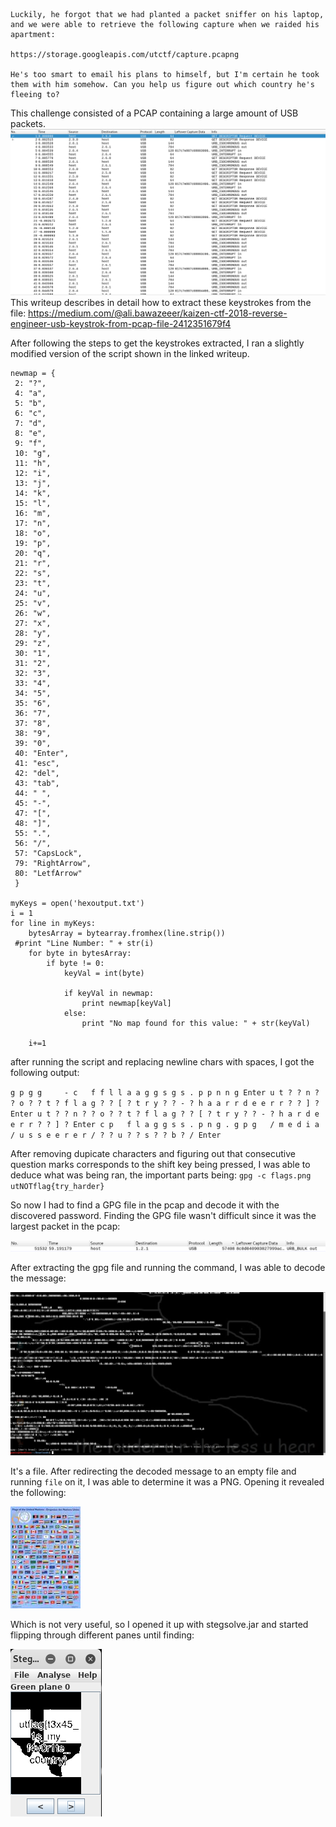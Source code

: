 ````Our once-venerable president has committed the unspeakable crime of dine-and-dashing the pizza during our own club meetings. He's on the run as we speak, but we're not sure where he's headed.

Luckily, he forgot that we had planted a packet sniffer on his laptop, and we were able to retrieve the following capture when we raided his apartment:

https://storage.googleapis.com/utctf/capture.pcapng

He's too smart to email his plans to himself, but I'm certain he took them with him somehow. Can you help us figure out which country he's fleeing to?
````

This challenge consisted of a PCAP containing a large amount of USB packets.
![Wireshark](/img/wireshark.png)
This writeup describes in detail how to extract
these keystrokes from the file: https://medium.com/@ali.bawazeeer/kaizen-ctf-2018-reverse-engineer-usb-keystrok-from-pcap-file-2412351679f4

After following the steps to get the keystrokes extracted, I ran a slightly modified version of the script shown in the linked
writeup.

````
newmap = {
 2: "?",
 4: "a",
 5: "b",
 6: "c",
 7: "d",
 8: "e",
 9: "f",
 10: "g",
 11: "h",
 12: "i",
 13: "j",
 14: "k",
 15: "l",
 16: "m",
 17: "n",
 18: "o",
 19: "p",
 20: "q",
 21: "r",
 22: "s",
 23: "t",
 24: "u",
 25: "v",
 26: "w",
 27: "x",
 28: "y",
 29: "z",
 30: "1",
 31: "2",
 32: "3",
 33: "4",
 34: "5",
 35: "6",
 36: "7",
 37: "8",
 38: "9",
 39: "0",
 40: "Enter",
 41: "esc",
 42: "del",
 43: "tab",
 44: " ",
 45: "-",
 47: "[",
 48: "]",
 55: ".",
 56: "/",
 57: "CapsLock",
 79: "RightArrow",
 80: "LetfArrow"
 }

myKeys = open('hexoutput.txt')
i = 1
for line in myKeys:
    bytesArray = bytearray.fromhex(line.strip())
 #print "Line Number: " + str(i)
    for byte in bytesArray:
        if byte != 0:
            keyVal = int(byte)
 
            if keyVal in newmap:
                print newmap[keyVal]
            else:
                print "No map found for this value: " + str(keyVal)
 
    i+=1
````
after running the script and replacing newline chars with spaces, I got the following output:

`g p g g     - c   f f l l a a g g s g s . p p n n g Enter u t ? ? n ? ? o ? ? t ? f l a g ? ? [ ? t r y ? ? - ? h a a r r d e e r r ? ? ] ? Enter u t ? ? n ? ? o ? ? t ? f l a g ? ? [ ? t r y ? ? - ? h a r d e e r r ? ? ] ? Enter c p   f l a g g s s . p n g . g p g   / m e d i a / u s s e e r e r / ? ? u ? ? s ? ? b ? / Enter`

After removing dupicate characters and figuring out that consecutive question marks corresponds to the shift key being pressed, 
I was able to deduce what was being ran, the important parts being:
`gpg -c flags.png
utNOTflag{try_harder}`

So now I had to find a GPG file in the pcap and decode it with the discovered password. Finding the GPG file wasn't difficult
since it was the largest packet in the pcap:

![gpg packet in wirehsark](/img/gpgpacket.png)

After extracting the gpg file and running the command, I was able to decode the message:

![Decoded gpg](/img/data.png)

It's a file. After redirecting the decoded message to an empty file and running `file` on it, I was able to determine it was a PNG. Opening it revealed the following:

![image in GPG file](/img/theimage.png)

Which is not very useful, so I opened it up with stegsolve.jar and started flipping through different panes until finding:

![flag](/img/stegsolve.png)
